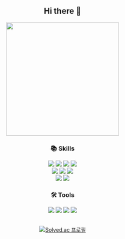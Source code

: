 <div align="center">  
  <h2>Hi there 👋</h2>
  
  <img src="https://user-images.githubusercontent.com/70309113/174464103-ca4694fb-f0f9-402f-beaa-df79701315f7.jpg" width="300" height="300">
  <h3>📚 Skills</h3>
  <div>
    <img src="https://img.shields.io/badge/HTML5-E34F26?style=flat-square&logo=HTML5&logoColor=white"/>
    <img src="https://img.shields.io/badge/CSS-1572B6?style=flat-square&logo=CSS3&logoColor=white"/>
    <img src="https://img.shields.io/badge/JavaScript-F7DF1E?style=flat-square&logo=JavaScript&logoColor=black"/>
    <img src="https://img.shields.io/badge/React-61DAFB?style=flat-square&logo=react&logoColor=white"/>
    <br/>
    <img src="https://img.shields.io/badge/C-7EF7BF?style=flat-square&logo=c%2B%2B&logoColor=white"/>
    <img src="https://img.shields.io/badge/C++-00599C?style=flat-square&logo=c%2B%2B&logoColor=white"/>
    <img src ="https://img.shields.io/badge/Python-3776AB.svg?&style=flat-square&logo=Python&logoColor=white"/>
    <br/>
    <img src="https://img.shields.io/badge/Flutter-02569B?style=flat-square&logo=flutter&logoColor=skyblue"/>   
    <img src="https://img.shields.io/badge/React Native-000000?style=flat-square&logo=react&logoColor=skyblue"/>   
    <br/>
  </div>
  <h3>🛠 Tools</h3>
  <div>
    <img src="https://img.shields.io/badge/Figma-F24E1E?style=flat-square&logo=Figma&logoColor=white"/>
    <img src="https://img.shields.io/badge/Git-F05032?style=flat-square&logo=Git&logoColor=white"/>
    <img src="https://img.shields.io/badge/Notion-000000?style=flat-square&logo=Notion&logoColor=white"/>
    <img src="https://img.shields.io/badge/Slack-4A154B?style=flat-square&logo=Slack&logoColor=white"/>
  </div>
  <br/>
<div>

  [![Solved.ac 프로필](http://mazassumnida.wtf/api/v2/generate_badge?boj=kyubin0209)](https://solved.ac/kyubin0209/)
